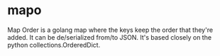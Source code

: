 # mapo
Map Order is a golang map where the keys keep the order that they're added. It can be de/serialized from/to JSON. It's based closely on the python collections.OrderedDict.
